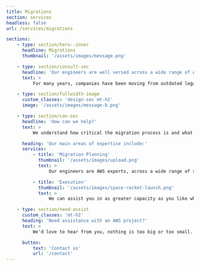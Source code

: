 ```yaml
---
title: Migrations
section: services
headless: false
url: /services/migrations

sections:
    - type: section/hero--inner
      headline: Migrations
      thumbnail: '/assets/images/message.png'

    - type: section/consult-sec
      headline: 'Our engineers are well versed across a wide range of AWS services and can assist you in migrating workloads & data of any size to AWS.'
      text: >
          For many years, companies have been moving from outdated legacy infrastructures to the cloud, in order to make use of highly available and resilient infrastructure and cut out the need to procure costly physical assets. Cloud technologies allow businesses to respond quickly to new opportunities, innovate and deliver for their customers rapidly, and ultimately be more competitive.

    - type: section/fullwidth-image
      custom_classes: 'design-sec mt-h2'
      image: '/assets/images/message-b.png'

    - type: section/can-sec
      headline: 'How can we help?'
      text: >
          We understand how critical the migration process is and what is required in order for success. Whether it’s a lift and shift, a data migration, or a complete re-architecting/modernisation project, we have the skills on hand to help you pull it off

      heading: 'Our main areas of expertise include:'
      services:
          - title: 'Migration Planning'
            thumbnail: '/assets/images/upload.png'
            text: >
                Our engineers are AWS experts, across a wide range of services and architectural patterns. We can work with your teams to review or build out a comprehensive migration plan and architecture proposal, ensuring adherence to AWS best practices. We have extensive experience working with the AWS Well Architected Framework, which provides a fantastic mechanism for prompting robust conversations and visibility into decisions made, as well as any risks identified.

          - title: 'Execution'
            thumbnail: '/assets/images/space-rocket-launch.png'
            text: >
                We can assist you in as greater capacity as you like when it comes to executing the migration plan. From consultative guidance to hands on building of the AWS infrastructure, our engineers are ready to help you achieve your goals. Using our skills with infrastructure as code and infrastructure deployment pipelines, we can work with your teams to turn the architectural plans into real world infrastructure with enterprise grade automation and processes to support it.

    - type: section/need-assist
      custom_classes: 'mt-h2'
      heading: 'Need assistance with an AWS project?'
      text: >
          We'd love to hear from you, nothing is too big or too small.

      button:
          text: 'Contact us'
          url: '/contact'
---
```

